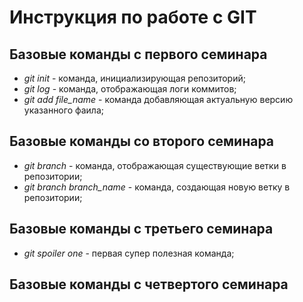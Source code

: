 # Инструкция по работе с GIT

## Базовые команды с первого семинара
* *git init* - команда, инициализирующая репозиторий;
* *git log* - команда, отображающая логи коммитов;
* *git add file_name* - команда добавляющая актуальную версию указанного фаила;

## Базовые команды со второго семинара
* *git branch* - команда, отображающая существующие ветки в репозитории;
* *git branch branch_name* - команда, создающая новую ветку в репозитории;

## Базовые команды с третьего семинара
* *git spoiler one* - первая супер полезная команда;

## Базовые команды с четвертого семинара